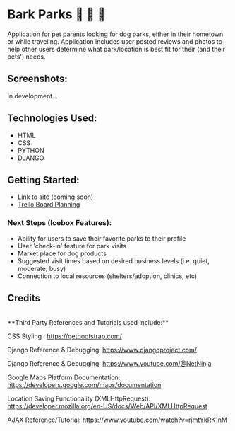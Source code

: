 # Bark Parks 🐾 🐶 🐾

Application for pet parents looking for dog parks, either in their hometown or while traveling. Application includes user posted reviews and photos to help other users determine what park/location is best fit for their (and their pets') needs. 

## Screenshots:
In development...

## Technologies Used:
* HTML
* CSS
* PYTHON
* DJANGO

## Getting Started:
* Link to site (coming soon)
* <a href="https://trello.com/b/3QipEbGc/p4-planning">Trello Board Planning</a>


### Next Steps (Icebox Features):
* Ability for users to save their favorite parks to their profile
* User 'check-in' feature for park visits
* Market place for dog products
* Suggested visit times based on desired business levels (i.e. quiet, moderate, busy)
* Connection to local resources (shelters/adoption, clinics, etc)


## Credits

<br>
**Third Party References and Tutorials used include:** 
<br>

CSS Styling : https://getbootstrap.com/

Django Reference & Debugging: https://www.djangoproject.com/

Django Reference & Debugging: https://www.youtube.com/@NetNinja

Google Maps Platform Documentation: https://developers.google.com/maps/documentation

Location Saving Functionality (XMLHttpRequest): https://developer.mozilla.org/en-US/docs/Web/API/XMLHttpRequest

AJAX Reference/Tutorial: https://www.youtube.com/watch?v=rjmtYkRK1nM


